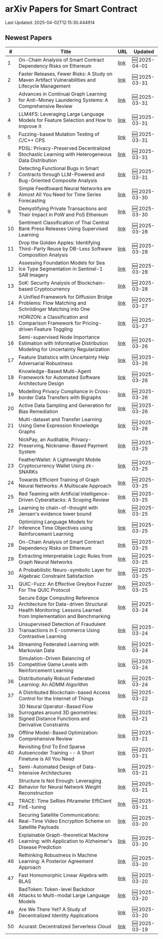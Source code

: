 # arXiv Papers for Smart Contract

Last Updated: 2025-04-02T12:15:30.444914

## Newest Papers

|\#|Title|URL|Updated|
|---|---|---|---|
|1|On-Chain Analysis of Smart Contract Dependency Risks on Ethereum|[link](http://arxiv.org/abs/2503.19548v2)|🆕 2025-04-01|
|2|Faster Releases, Fewer Risks: A Study on Maven Artifact Vulnerabilities and Lifecycle Management|[link](http://arxiv.org/abs/2503.24349v1)|🆕 2025-03-31|
|3|Advances in Continual Graph Learning for Anti-Money Laundering Systems: A Comprehensive Review|[link](http://arxiv.org/abs/2503.24259v1)|🆕 2025-03-31|
|4|LLM4FS: Leveraging Large Language Models for Feature Selection and How to Improve It|[link](http://arxiv.org/abs/2503.24157v1)|🆕 2025-03-31|
|5|Fuzzing-based Mutation Testing of C/C++ CPS|[link](http://arxiv.org/abs/2503.24100v1)|🆕 2025-03-31|
|6|PDSL: Privacy-Preserved Decentralized Stochastic Learning with Heterogeneous Data Distribution|[link](http://arxiv.org/abs/2503.23726v1)|🆕 2025-03-31|
|7|Detecting Functional Bugs in Smart Contracts through LLM-Powered and Bug-Oriented Composite Analysis|[link](http://arxiv.org/abs/2503.23718v1)|🆕 2025-03-31|
|8|Simple Feedfoward Neural Networks are Almost All You Need for Time Series Forecasting|[link](http://arxiv.org/abs/2503.23621v1)|🆕 2025-03-30|
|9|Demystifying Private Transactions and Their Impact in PoW and PoS Ethereum|[link](http://arxiv.org/abs/2503.23510v1)|🆕 2025-03-30|
|10|Sentiment Classification of Thai Central Bank Press Releases Using Supervised Learning|[link](http://arxiv.org/abs/2503.22629v1)|🆕 2025-03-28|
|11|Drop the Golden Apples: Identifying Third-Party Reuse by DB-Less Software Composition Analysis|[link](http://arxiv.org/abs/2503.22576v1)|🆕 2025-03-28|
|12|Assessing Foundation Models for Sea Ice Type Segmentation in Sentinel-1 SAR Imagery|[link](http://arxiv.org/abs/2503.22516v1)|🆕 2025-03-28|
|13|SoK: Security Analysis of Blockchain-based Cryptocurrency|[link](http://arxiv.org/abs/2503.22156v1)|🆕 2025-03-28|
|14|A Unified Framework for Diffusion Bridge Problems: Flow Matching and Schrödinger Matching into One|[link](http://arxiv.org/abs/2503.21756v1)|🆕 2025-03-27|
|15|HORIZON: a Classification and Comparison Framework for Pricing-driven Feature Toggling|[link](http://arxiv.org/abs/2503.21448v1)|🆕 2025-03-27|
|16|Semi-supervised Node Importance Estimation with Informative Distribution Modeling for Uncertainty Regularization|[link](http://arxiv.org/abs/2503.20697v1)|🆕 2025-03-26|
|17|Feature Statistics with Uncertainty Help Adversarial Robustness|[link](http://arxiv.org/abs/2503.20583v1)|🆕 2025-03-26|
|18|Knowledge-Based Multi-Agent Framework for Automated Software Architecture Design|[link](http://arxiv.org/abs/2503.20536v1)|🆕 2025-03-26|
|19|Modelling Privacy Compliance in Cross-border Data Transfers with Bigraphs|[link](http://arxiv.org/abs/2503.20464v1)|🆕 2025-03-26|
|20|Active Data Sampling and Generation for Bias Remediation|[link](http://arxiv.org/abs/2503.20414v1)|🆕 2025-03-26|
|21|Multi-dataset and Transfer Learning Using Gene Expression Knowledge Graphs|[link](http://arxiv.org/abs/2503.20400v1)|🆕 2025-03-26|
|22|NickPay, an Auditable, Privacy-Preserving, Nickname-Based Payment System|[link](http://arxiv.org/abs/2503.19872v1)|🆕 2025-03-25|
|23|FeatherWallet: A Lightweight Mobile Cryptocurrency Wallet Using zk-SNARKs|[link](http://arxiv.org/abs/2503.22717v1)|🆕 2025-03-25|
|24|Towards Efficient Training of Graph Neural Networks: A Multiscale Approach|[link](http://arxiv.org/abs/2503.19666v1)|🆕 2025-03-25|
|25|Red Teaming with Artificial Intelligence-Driven Cyberattacks: A Scoping Review|[link](http://arxiv.org/abs/2503.19626v1)|🆕 2025-03-25|
|26|Learning to chain-of-thought with Jensen's evidence lower bound|[link](http://arxiv.org/abs/2503.19618v1)|🆕 2025-03-25|
|27|Optimizing Language Models for Inference Time Objectives using Reinforcement Learning|[link](http://arxiv.org/abs/2503.19595v1)|🆕 2025-03-25|
|28|On-Chain Analysis of Smart Contract Dependency Risks on Ethereum|[link](http://arxiv.org/abs/2503.19548v1)|🆕 2025-03-25|
|29|Extracting Interpretable Logic Rules from Graph Neural Networks|[link](http://arxiv.org/abs/2503.19476v1)|🆕 2025-03-25|
|30|A Probabilistic Neuro-symbolic Layer for Algebraic Constraint Satisfaction|[link](http://arxiv.org/abs/2503.19466v1)|🆕 2025-03-25|
|31|QUIC-Fuzz: An Effective Greybox Fuzzer For The QUIC Protocol|[link](http://arxiv.org/abs/2503.19402v1)|🆕 2025-03-25|
|32|Secure Edge Computing Reference Architecture for Data-driven Structural Health Monitoring: Lessons Learned from Implementation and Benchmarking|[link](http://arxiv.org/abs/2503.18857v1)|🆕 2025-03-24|
|33|Unsupervised Detection of Fraudulent Transactions in E-commerce Using Contrastive Learning|[link](http://arxiv.org/abs/2503.18841v1)|🆕 2025-03-24|
|34|Streaming Federated Learning with Markovian Data|[link](http://arxiv.org/abs/2503.18807v1)|🆕 2025-03-24|
|35|Simulation-Driven Balancing of Competitive Game Levels with Reinforcement Learning|[link](http://arxiv.org/abs/2503.18748v1)|🆕 2025-03-24|
|36|Distributionally Robust Federated Learning: An ADMM Algorithm|[link](http://arxiv.org/abs/2503.18436v1)|🆕 2025-03-24|
|37|A Distributed Blockchain-based Access Control for the Internet of Things|[link](http://arxiv.org/abs/2503.17873v1)|🆕 2025-03-22|
|38|3D Neural Operator-Based Flow Surrogates around 3D geometries: Signed Distance Functions and Derivative Constraints|[link](http://arxiv.org/abs/2503.17289v1)|🆕 2025-03-21|
|39|Offline Model-Based Optimization: Comprehensive Review|[link](http://arxiv.org/abs/2503.17286v1)|🆕 2025-03-21|
|40|Revisiting End To End Sparse Autoencoder Training -- A Short Finetune is All You Need|[link](http://arxiv.org/abs/2503.17272v1)|🆕 2025-03-21|
|41|Semi-Automated Design of Data-Intensive Architectures|[link](http://arxiv.org/abs/2503.17259v1)|🆕 2025-03-21|
|42|Structure Is Not Enough: Leveraging Behavior for Neural Network Weight Reconstruction|[link](http://arxiv.org/abs/2503.17138v1)|🆕 2025-03-21|
|43|TRACE: Time SeRies PArameter EffiCient FinE-tuning|[link](http://arxiv.org/abs/2503.16991v1)|🆕 2025-03-21|
|44|Securing Satellite Communications: Real-Time Video Encryption Scheme on Satellite Payloads|[link](http://arxiv.org/abs/2503.16287v1)|🆕 2025-03-20|
|45|Explainable Graph-theoretical Machine Learning: with Application to Alzheimer's Disease Prediction|[link](http://arxiv.org/abs/2503.16286v1)|🆕 2025-03-20|
|46|Rethinking Robustness in Machine Learning: A Posterior Agreement Approach|[link](http://arxiv.org/abs/2503.16271v1)|🆕 2025-03-20|
|47|Fast Homomorphic Linear Algebra with BLAS|[link](http://arxiv.org/abs/2503.16080v1)|🆕 2025-03-20|
|48|BadToken: Token-level Backdoor Attacks to Multi-modal Large Language Models|[link](http://arxiv.org/abs/2503.16023v1)|🆕 2025-03-20|
|49|Are We There Yet? A Study of Decentralized Identity Applications|[link](http://arxiv.org/abs/2503.15964v1)|🆕 2025-03-20|
|50|Acurast: Decentralized Serverless Cloud|[link](http://arxiv.org/abs/2503.15654v1)|🆕 2025-03-19|
